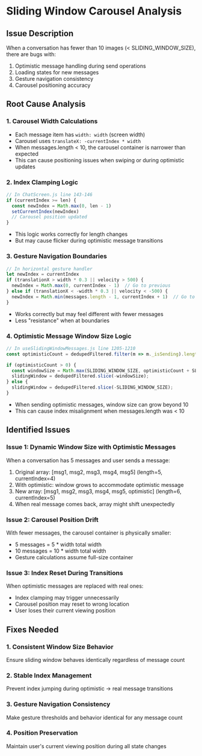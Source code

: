 # Sliding Window Carousel Analysis

## Issue Description
When a conversation has fewer than 10 images (< SLIDING_WINDOW_SIZE), there are bugs with:
1. Optimistic message handling during send operations
2. Loading states for new messages
3. Gesture navigation consistency
4. Carousel positioning accuracy

## Root Cause Analysis

### 1. Carousel Width Calculations
- Each message item has `width: width` (screen width)
- Carousel uses `translateX: -currentIndex * width`
- When messages.length < 10, the carousel container is narrower than expected
- This can cause positioning issues when swiping or during optimistic updates

### 2. Index Clamping Logic
```javascript
// In ChatScreen.js line 143-146
if (currentIndex >= len) {
  const newIndex = Math.max(0, len - 1)
  setCurrentIndex(newIndex)
  // Carousel position updated
}
```
- This logic works correctly for length changes
- But may cause flicker during optimistic message transitions

### 3. Gesture Navigation Boundaries
```javascript
// In horizontal gesture handler
let newIndex = currentIndex
if (translationX > width * 0.3 || velocity > 500) {
  newIndex = Math.max(0, currentIndex - 1)  // Go to previous
} else if (translationX < -width * 0.3 || velocity < -500) {
  newIndex = Math.min(messages.length - 1, currentIndex + 1)  // Go to next
}
```
- Works correctly but may feel different with fewer messages
- Less "resistance" when at boundaries

### 4. Optimistic Message Window Size Logic
```javascript
// In useSlidingWindowMessages.js line 1205-1210
const optimisticCount = dedupedFiltered.filter(m => m._isSending).length;

if (optimisticCount > 0) {
  const windowSize = Math.max(SLIDING_WINDOW_SIZE, optimisticCount + SLIDING_WINDOW_SIZE - 1);
  slidingWindow = dedupedFiltered.slice(-windowSize);
} else {
  slidingWindow = dedupedFiltered.slice(-SLIDING_WINDOW_SIZE);
}
```
- When sending optimistic messages, window size can grow beyond 10
- This can cause index misalignment when messages.length was < 10

## Identified Issues

### Issue 1: Dynamic Window Size with Optimistic Messages
When a conversation has 5 messages and user sends a message:
1. Original array: [msg1, msg2, msg3, msg4, msg5] (length=5, currentIndex=4)
2. With optimistic: window grows to accommodate optimistic message
3. New array: [msg1, msg2, msg3, msg4, msg5, optimistic] (length=6, currentIndex=5)
4. When real message comes back, array might shift unexpectedly

### Issue 2: Carousel Position Drift
With fewer messages, the carousel container is physically smaller:
- 5 messages = 5 * width total width
- 10 messages = 10 * width total width
- Gesture calculations assume full-size container

### Issue 3: Index Reset During Transitions
When optimistic messages are replaced with real ones:
- Index clamping may trigger unnecessarily
- Carousel position may reset to wrong location
- User loses their current viewing position

## Fixes Needed

### 1. Consistent Window Size Behavior
Ensure sliding window behaves identically regardless of message count

### 2. Stable Index Management
Prevent index jumping during optimistic → real message transitions

### 3. Gesture Navigation Consistency
Make gesture thresholds and behavior identical for any message count

### 4. Position Preservation
Maintain user's current viewing position during all state changes
